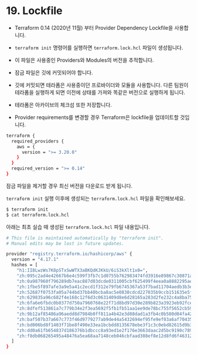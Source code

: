 # 19. Lockfile

- Terraform 0.14 (2020년 11월) 부터 Provider Dependency Lockfile을 사용합니다.

- `terraform init` 명령어를 실행하면 `terraform.lock.hcl` 파일이 생성됩니다.

- 이 파일은 사용중인 Providers와 Modules의 버전을 추적합니다.

- 잠금 파일은 깃에 커밋되어야 합니다.

- 깃에 커밋되면 테라폼은 사용중이던 프로바이더와 모듈을 사용합니다. 다른 팀원이 테라폼을 실행하게 되면 이전에 상태를 가져와 똑같은 버전으로 실행하게 됩니다.

- 테라폼은 아카이브의 체크섬 또한 저장합니다.

- Provider requirements를 변경할 경우 Terraform은 lockfile을 업데이트할 것입니다.

```bash
terraform {
  required_providers {
    aws = {
      version = ">= 3.20.0"
    }
  }
  required_version = ">= 0.14"
}
```

잠금 파일을 제거할 경우 최신 버전을 다운로드 받게 됩니다.

`terraform init` 실행 이후에 생성되는 `terraform.lock.hcl` 파일을 확인해보세요.

```bash
$ terraform init
$ cat terraform.lock.hcl
```

아래는 최초 실습 때 생성된 `terraform.lock.hcl` 파일 내용입니다.

```bash
# This file is maintained automatically by "terraform init".
# Manual edits may be lost in future updates.

provider "registry.terraform.io/hashicorp/aws" {
  version = "4.17.1"
  hashes = [
    "h1:II8LwzWs7K8pSTxSwWTX3aBKQdKJKkU/6iS3kXlt1x0=",
    "zh:095c2ad4e42667b6e4c599f3fb7c1d0755b762983474fd3916e89867c30871a2",
    "zh:0a987960f796289db7eac887d03dcde0311005cbf625499f4eea0a8882295aeb",
    "zh:1fbe5f897afe3a9e5a41c2ecd1f312e79fb6745367a53f7bad11704aedb3b3e2",
    "zh:52687f0753fa05a744bd37bb40bcba8ac5e0838cdcd227035b9ccb151635e5f9",
    "zh:629835a96c682f4e168c12f6d3c0631409d8e6d28165a283d2fe232c4a8ba75a",
    "zh:6fa6e6fbdc0b0377d750a7960768e22f71d8bd97d30e289b823a3923eb92fce7",
    "zh:8dfef513861a7c779b34e2f3ea5692f5fb1fb51aa1ee9de78bc755f5652cb597",
    "zh:9b12af85486a96aedd8d7984b0ff811a4b42e3d88dad1a3fb4c0b580d04fa425",
    "zh:baf507b37a667c773f46d9779277ab9de44a5432694ef95fe9ef03a6af70435f",
    "zh:bd006bd8f1403f71be8f490e33ea1bcbdd8135678ebe3f1c3c0ebd82615d9b33",
    "zh:dd0a61fb654837d186376b1dbccc8a93ed1e2f176e3663daac2d5bc9190c7895",
    "zh:f8db068265495a48476a5ea68aa7148ceb046cbfaad308ef8e12d8fd6f463126",
  ]
}
```
